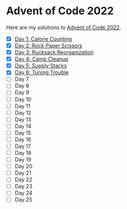 # Advent of Code 2022

Here are my solutions to [Advent of Code 2022](https://adventofcode.com/2022).

- [X] [Day 1: Calorie Counting](01-calorie_counting/)
- [X] [Day 2: Rock Paper Scissors](02-rock_paper_scissors/)
- [X] [Day 3: Rucksack Reorganization](03-rucksack_reorganization/)
- [X] [Day 4: Camp Cleanup](04-camp_cleanup/)
- [X] [Day 5: Supply Stacks](05-supply_stacks/)
- [X] [Day 6: Tuning Trouble](06-tuning_trouble/)
- [ ] Day 7
- [ ] Day 8
- [ ] Day 9
- [ ] Day 10
- [ ] Day 11
- [ ] Day 12
- [ ] Day 13
- [ ] Day 14
- [ ] Day 15
- [ ] Day 16
- [ ] Day 17
- [ ] Day 18
- [ ] Day 19
- [ ] Day 20
- [ ] Day 21
- [ ] Day 22
- [ ] Day 23
- [ ] Day 24
- [ ] Day 25